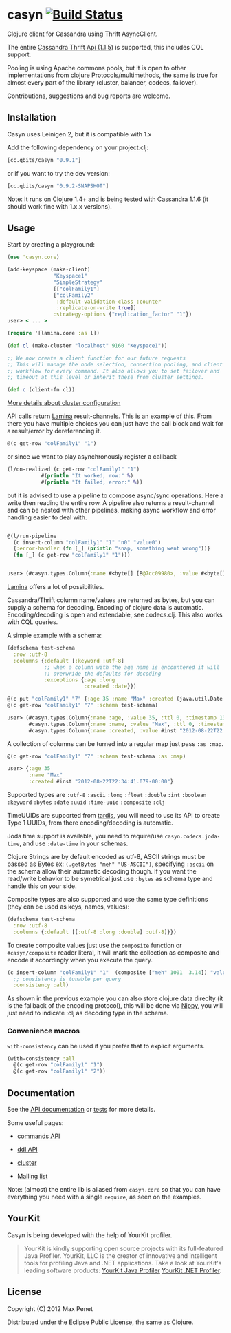 # casyn [![Build Status](https://secure.travis-ci.org/mpenet/casyn.png?branch=master)](http://travis-ci.org/mpenet/casyn)

Clojure client for Cassandra using Thrift AsyncClient.

The entire [Cassandra Thrift Api (1.1.5)](http://wiki.apache.org/cassandra/API) is
supported, this includes CQL support.

Pooling is using Apache commons pools, but it is open to other
implementations from clojure Protocols/multimethods, the same is true for almost
every part of the library (cluster, balancer, codecs, failover).

Contributions, suggestions and bug reports  are welcome.


## Installation

Casyn uses Leinigen 2, but it is compatible with 1.x

Add the following dependency on your project.clj:

```clojure
[cc.qbits/casyn "0.9.1"]
```

or if you want to try the dev version:

```clojure
[cc.qbits/casyn "0.9.2-SNAPSHOT"]
```

Note: It runs on Clojure 1.4+ and is being tested with Cassandra 1.1.6
(it should work fine with 1.x.x versions).

## Usage

Start by creating a playground:

```clojure
(use 'casyn.core)

(add-keyspace (make-client)
               "Keyspace1"
               "SimpleStrategy"
               [["colFamily1"]
               ["colFamily2"
                :default-validation-class :counter
                :replicate-on-write true]]
               :strategy-options {"replication_factor" "1"})
user> < ... >
```

```clojure
(require '[lamina.core :as l])

(def cl (make-cluster "localhost" 9160 "Keyspace1"))

;; We now create a client function for our future requests
;; This will manage the node selection, connection pooling, and client
;; workflow for every command. It also allows you to set failover and
;; timeout at this level or inherit these from cluster settings.

(def c (client-fn cl))
```

[More details about cluster configuration](http://mpenet.github.com/casyn/casyn.cluster.core.html)

API calls return [Lamina](https://github.com/ztellman/lamina) result-channels.
This is an example of this. From there you have multiple choices
you can just have the call block and wait for a result/error by dereferencing it.

```clojure
@(c get-row "colFamily1" "1")
```

or since we want to play asynchronously register a callback

```clojure
(l/on-realized (c get-row "colFamily1" "1")
           #(println "It worked, row:" %)
           #(println "It failed, error:" %))
```

but it is advised to  use a pipeline to compose async/sync operations.
Here a write then reading the entire row.
A pipeline also returns a result-channel and can be nested with other
pipelines, making async workflow and error handling easier to deal with.

```clojure

@(l/run-pipeline
  (c insert-column "colFamily1" "1" "n0" "value0")
  {:error-handler (fn [_] (println "snap, something went wrong"))}
  (fn [_] (c get-row "colFamily1" "1")))


user> (#casyn.types.Column{:name #<byte[] [B@7cc09980>, :value #<byte[] [B@489de27c>, :ttl 0, :timestamp 1332535710069564})
  ```

[Lamina](https://github.com/ztellman/lamina) offers a lot of possibilities.


Cassandra/Thrift column name/values are returned as bytes, but you can
supply a schema for decoding.
Encoding of clojure data is automatic.
Encoding/decoding is open and extendable, see codecs.clj.
This also works with CQL queries.

A simple example with a schema:

```clojure
(defschema test-schema
  :row :utf-8
  :columns {:default [:keyword :utf-8]
            ;; when a column with the age name is encountered it will
            ;; overwride the defaults for decoding
            :exceptions {:age :long
                         :created :date}})

@(c put "colFamily1" "7" {:age 35 :name "Max" :created (java.util.Date.)})
@(c get-row "colFamily1" "7" :schema test-schema)

user> (#casyn.types.Column{:name :age, :value 35, :ttl 0, :timestamp 1332536503948650}
       #casyn.types.Column{:name :name, :value "Max", :ttl 0, :timestamp 1332536503948652})
       #casyn.types.Column{:name :created, :value #inst "2012-08-22T22:34:41.079-00:00", :ttl 0, :timestamp 1332536503948651}
```

A collection of columns can be turned into a regular map just pass `:as :map`.


```clojure
@(c get-row "colFamily1" "7" :schema test-schema :as :map)

user> {:age 35
       :name "Max"
       :created #inst "2012-08-22T22:34:41.079-00:00"}
```

Supported types are `:utf-8` `:ascii` `:long`  `:float`  `:double` `:int` `:boolean` `:keyword` `:bytes` `:date` `:uuid` `:time-uuid` `:composite` `:clj`

TimeUUIDs are supported from [tardis](https://github.com/mpenet/tardis), you will need to use its API to create Type 1 UUIDs, from there encoding/decoding is automatic.

Joda time support is available, you need to require/use `casyn.codecs.joda-time`, and use `:date-time` in your schemas.

Clojure Strings are by default encoded as utf-8, ASCII strings must be passed as
Bytes ex: `(.getBytes "meh" "US-ASCII")`, specifying `:ascii` on the
schema allow their automatic decoding though. If you want the
read/write behavior to be symetrical just use `:bytes` as schema type
and handle this on your side.

Composite types are also supported and use the same type definitions
(they can be used as keys, names, values):

```clojure
(defschema test-schema
  :row :utf-8
  :columns {:default [[:utf-8 :long :double] :utf-8]}})
```

To create composite values just use the `composite` function or
`#casyn/composite` reader literal, it will mark the collection as
composite and encode it accordingly when you execute the query.

```clojure
(c insert-column "colFamily1" "1"  (composite ["meh" 1001  3.14]) "value0")
  ;; consistency is tunable per query
  :consistency :all)
```

As shown in the previous example you can also store clojure data
direclty (it is the fallback of the encoding protocol), this will be
done via [Nippy](https://github.com/ptaoussanis/nippy), you will just
need to indicate :clj as decoding type in the schema.

### Convenience macros

`with-consistency` can be used if you prefer that to explicit arguments.

```clojure
(with-consistency :all
  @(c get-row "colFamily1" "1")
  @(c get-row "colFamily1" "2"))
 ```

## Documentation

See the [API documentation](http://mpenet.github.com/casyn/) or [tests](https://github.com/mpenet/casyn/blob/master/test/casyn/test/core.clj) for more details.

Some useful pages:

* [commands API](http://mpenet.github.com/casyn/casyn.api.html)

* [ddl API](http://mpenet.github.com/casyn/casyn.ddl.html)

* [cluster](http://mpenet.github.com/casyn/casyn.cluster.core.html)

* [Mailing list](https://groups.google.com/forum/#!forum/casyn)

Note: (almost) the entire lib is aliased from `casyn.core` so that you
can have everything you need with a single `require`, as seen on the examples.

## YourKit

Casyn is being developed with the help of YourKit profiler.

> YourKit is kindly supporting open source projects with its full-featured Java Profiler.
YourKit, LLC is the creator of innovative and intelligent tools for profiling
Java and .NET applications. Take a look at YourKit's leading software products:
[YourKit Java Profiler](http://www.yourkit.com/java/profiler/index.jsp)
[YourKit .NET Profiler](http://www.yourkit.com/.net/profiler/index.jsp).

## License

Copyright (C) 2012 Max Penet

Distributed under the Eclipse Public License, the same as Clojure.
